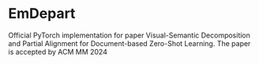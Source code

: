 # EmDepart
Official PyTorch implementation for paper Visual-Semantic Decomposition and Partial Alignment for Document-based Zero-Shot Learning. The paper is accepted by ACM MM 2024
